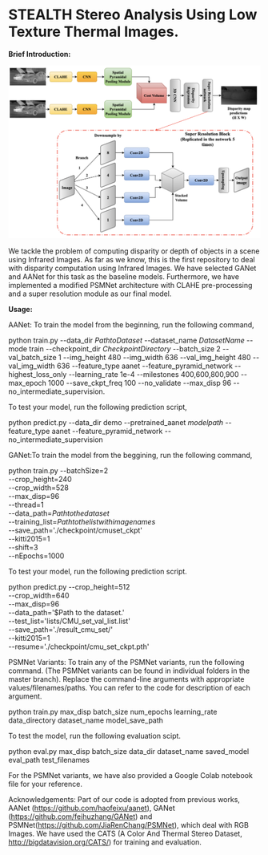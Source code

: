 # STEALTH Stereo Analysis Using Low Texture Thermal Images.

**Brief Introduction:**

![Arch diagram](BlockDiagram.png)

We tackle the problem of computing disparity or depth of objects in a scene using Infrared Images. As far as we know, this is the first repository to deal with disparity computation using Infrared Images. 
We have selected GANet and AANet for this task as the baseline models. Furthermore, we have implemented a modified PSMNet architecture with CLAHE pre-processing and a super resolution module as our final model. 

**Usage:**

AANet: To train the model from the beginning, run the following command,

python train.py --data_dir $Path to Dataset$ --dataset_name $Dataset Name$ --mode train --checkpoint_dir $Checkpoint Directory$ --batch_size 2 --val_batch_size       1 --img_height 480 --img_width 636 --val_img_height 480 --val_img_width 636 --feature_type aanet --feature_pyramid_network --highest_loss_only --learning_rate 1e-4 --milestones 400,600,800,900 --max_epoch 1000 --save_ckpt_freq 100 --no_validate --max_disp 96 --no_intermediate_supervision.

To test your model, run the following prediction script,

python predict.py --data_dir demo --pretrained_aanet $model path$ --feature_type aanet --feature_pyramid_network --no_intermediate_supervision

GANet:To train the model from the beggining, run the following command,

python train.py --batchSize=2 \
                --crop_height=240 \
                --crop_width=528 \
                --max_disp=96 \
                --thread=1 \
                --data_path=$Path to the dataset$ \
                --training_list=$Path to the list with image names$ \
                --save_path='./checkpoint/cmuset_ckpt' \
                --kitti2015=1 \
                --shift=3 \
                --nEpochs=1000
                
To test your model, run the following prediction script.

python predict.py --crop_height=512 \
                  --crop_width=640 \
                  --max_disp=96 \
                  --data_path='$Path to the dataset.' \
                  --test_list='lists/CMU_set_val_list.list' \
                  --save_path='./result_cmu_set/' \
                  --kitti2015=1 \
                  --resume='./checkpoint/cmu_set_ckpt.pth'

PSMNet Variants: To train any of the PSMNet variants, run the following command. (The PSMNet variants can be found in individual folders in the master branch). Replace the command-line arguments with appropriate values/filenames/paths. You can refer to the code for description of each argument.

python train.py max_disp batch_size num_epochs learning_rate data_directory dataset_name model_save_path

To test the model, run the following evaluation scipt.

python eval.py max_disp batch_size data_dir dataset_name saved_model eval_path test_filenames

For the PSMNet variants, we have also provided a Google Colab notebook file for your reference. 
                  
Acknowledgements: Part of our code is adopted from previous works, AANet (https://github.com/haofeixu/aanet), GANet (https://github.com/feihuzhang/GANet) and PSMNet(https://github.com/JiaRenChang/PSMNet), which deal with RGB Images. We have used the CATS (A Color And Thermal Stereo Dataset, http://bigdatavision.org/CATS/) for training and evaluation.
